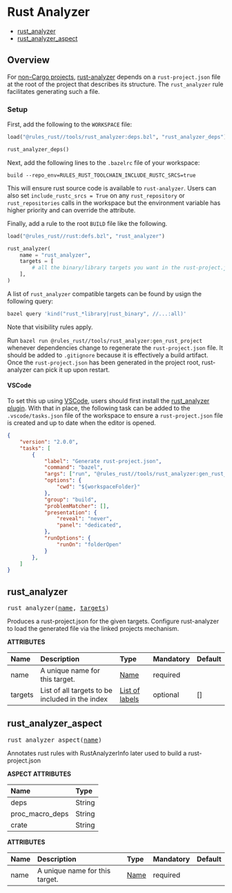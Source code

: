 <!-- Generated with Stardoc: http://skydoc.bazel.build -->
# Rust Analyzer

* [rust_analyzer](#rust_analyzer)
* [rust_analyzer_aspect](#rust_analyzer_aspect)


## Overview

For [non-Cargo projects](https://rust-analyzer.github.io/manual.html#non-cargo-based-projects),
[rust-analyzer](https://rust-analyzer.github.io/) depends on a `rust-project.json` file at the
root of the project that describes its structure. The `rust_analyzer` rule facilitates generating 
such a file.

### Setup

First, add the following to the `WORKSPACE` file:

```python
load("@rules_rust//tools/rust_analyzer:deps.bzl", "rust_analyzer_deps")

rust_analyzer_deps()
```

Next, add the following lines to the `.bazelrc` file of your workspace:
```
build --repo_env=RULES_RUST_TOOLCHAIN_INCLUDE_RUSTC_SRCS=true
```

This will ensure rust source code is available to `rust-analyzer`. Users
can also set `include_rustc_srcs = True` on any `rust_repository` or
`rust_repositories` calls in the workspace but the environment variable
has higher priority and can override the attribute.

Finally, add a rule to the root `BUILD` file like the following.

```python
load("@rules_rust//rust:defs.bzl", "rust_analyzer")

rust_analyzer(
    name = "rust_analyzer",
    targets = [
        # all the binary/library targets you want in the rust-project.json
    ],
)
```

A list of `rust_analyzer` compatible targets can be found by usign the following query:

```bash
bazel query 'kind("rust_*library|rust_binary", //...:all)'
```

Note that visibility rules apply.

Run `bazel run @rules_rust//tools/rust_analyzer:gen_rust_project` whenever
dependencies change to regenerate the `rust-project.json` file. It should be
added to `.gitignore` because it is effectively a build artifact. Once the
`rust-project.json` has been generated in the project root, rust-analyzer can
pick it up upon restart.

#### VSCode

To set this up using [VSCode](https://code.visualstudio.com/), users should first install the
[rust_analyzer plugin](https://marketplace.visualstudio.com/items?itemName=matklad.rust-analyzer).
With that in place, the following task can be added to the `.vscode/tasks.json` file of the workspace
to ensure a `rust-project.json` file is created and up to date when the editor is opened.

```json
{
    "version": "2.0.0",
    "tasks": [
        {
            "label": "Generate rust-project.json",
            "command": "bazel",
            "args": ["run", "@rules_rust//tools/rust_analyzer:gen_rust_project"],
            "options": {
                "cwd": "${workspaceFolder}"
            },
            "group": "build",
            "problemMatcher": [],
            "presentation": {
                "reveal": "never",
                "panel": "dedicated",
            },
            "runOptions": {
                "runOn": "folderOpen"
            }
        },
    ]
}
```


<a id="#rust_analyzer"></a>

## rust_analyzer

<pre>
rust_analyzer(<a href="#rust_analyzer-name">name</a>, <a href="#rust_analyzer-targets">targets</a>)
</pre>

Produces a rust-project.json for the given targets. Configure rust-analyzer to load the generated file via the linked projects mechanism.


**ATTRIBUTES**


| Name  | Description | Type | Mandatory | Default |
| :------------- | :------------- | :------------- | :------------- | :------------- |
| <a id="rust_analyzer-name"></a>name |  A unique name for this target.   | <a href="https://bazel.build/docs/build-ref.html#name">Name</a> | required |  |
| <a id="rust_analyzer-targets"></a>targets |  List of all targets to be included in the index   | <a href="https://bazel.build/docs/build-ref.html#labels">List of labels</a> | optional | [] |


<a id="#rust_analyzer_aspect"></a>

## rust_analyzer_aspect

<pre>
rust_analyzer_aspect(<a href="#rust_analyzer_aspect-name">name</a>)
</pre>

Annotates rust rules with RustAnalyzerInfo later used to build a rust-project.json

**ASPECT ATTRIBUTES**


| Name | Type |
| :------------- | :------------- |
| deps| String |
| proc_macro_deps| String |
| crate| String |


**ATTRIBUTES**


| Name  | Description | Type | Mandatory | Default |
| :------------- | :------------- | :------------- | :------------- | :------------- |
| <a id="rust_analyzer_aspect-name"></a>name |  A unique name for this target.   | <a href="https://bazel.build/docs/build-ref.html#name">Name</a> | required |   |


